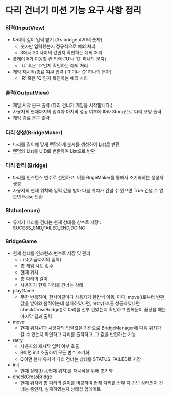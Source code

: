 
# 다리 건너기 미션 기능 요구 사항 정리

### 입력(InputView)

- 다리의 길이 입력 받기 (3≤ bridge ≤20의 숫자)
    - 숫자만 입력했는지 정규식으로 예외 처리
    - 3에서 20 사이의 값인지 확인하는 예외 처리
- 플레이어가 이동할 칸 입력 (’U’나 ‘D’ 하나의 문자)
    - 'U' 혹은 'D'인지 확인하는 예외 처리
- 게임 재시작/종료 여부 입력 (’R’이나 ‘Q’ 하나의 문자)
    - 'R' 혹은 'Q'인지 확인하는 예외 처리

### 출력(OutputView)

- 게임 시작 문구 출력 (다리 건너기 게임을 시작합니다.)
- 사용자의 현재까지의 입력과 마지막 성공 여부에 따라 String으로 다리 모양 출력
- 게임 종료 문구 출력

### 다리 생성(****BridgeMaker****)

- 다리를 길이에 맞게 랜덤하게 숫자를 생성하여 List<Integer>로 반환
- 랜덤의 List<Integer>를 U,D로 변환하여 List<String>으로 반환

### 다리 관리 (Bridge)

- 다리를 인스턴스 변수로 선언하고, 이를 BrigeMaker를 통해서 초기화하는 생성자 생성
- 사용자의 현재 위치와 입력 값을 받아 다음 위치가 건널 수 있으면 True 건널 수 없으면 False 반환

### Status(enum)

- 유저가 다리를 건너는 현재 상태를 상수로 저장 : SUCESS_END,FAILED_END,DOING

### BridgeGame

- 현재 상태를 인스턴스 변수로 저장 및 관리
  - List<String>(지금까지의 입력)
  - 총 게임 시도 횟수
  - 현재 위치
  - 총 다리의 길이
  - 사용자가 현재 다리를 건너는 상태
- playGame
    - 무한 반복하며, 한사이클마다 사용자가 한칸씩 이동. 이때, move()로부터 반환값을 받아와 움직이는데 실패하였다면, retry()호출 성공하였다면 checkCrossBridge()로 다리를 전부 건넜는지 확인하고 반복문이 끝났을 때는 마지막 결과 출력
- move
    - 현재 위치+1과 사용자의 입력값을 기반으로 BridgeManager에 다음 위치가 갈 수 있는지 확인하고 다리를 출력하고, 그 값을 반환하는 기능
- retry
    - 사용자의 재시작 입력 여부 호출
    - R이면 init 호출하여 모든 변수 초기화
    - Q이면 현재 유저가 다리 건너는 상태를 STATUS_FAILED로 저장
- init
    - 현재 상태(List<String>,현재 위치)를 재시작을 위해 초기화
- checkCrossBridge
    - 현재 위치와 총 다리의 길이를 비교하여 현재 다리를 전부 다 건넌 상태인지 건너는 중인지, 실패하였는지 상태값 업데이트
